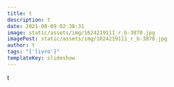 ```yaml
---
title: t
description: t
date: 2021-08-09 02:38:31
image: static/assets/img/1624219111_r_b-3870.jpg
imagePost: static/assets/img/1624219111_r_b-3870.jpg
author: t
tags: "['livro']"
templateKey: slideshow
---
```

t